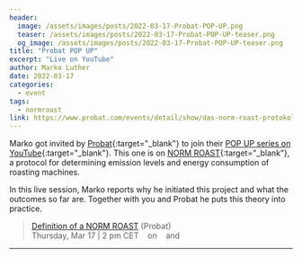 ```yaml
---
header:
  image: /assets/images/posts/2022-03-17-Probat-POP-UP.png
  teaser: /assets/images/posts/2022-03-17-Probat-POP-UP-teaser.png
  og_image: /assets/images/posts/2022-03-17-Probat-POP-UP-teaser.png
title: "Probat POP UP"
excerpt: "Live on YouTube"
author: Marko Luther
date: 2022-03-17
categories:
  - event
tags: 
  - normroast
link: https://www.probat.com/events/detail/show/das-norm-roast-protokoll_276/
---
```


Marko got invited by <a href="https://www.probat.com/">Probat</a>{:target="_blank"} to join their [POP UP series on YouTube](https://www.youtube.com/channel/UC8Ghe3SmphkVUoTd_Kx347g){:target="_blank"}. This one is on [NORM ROAST](https://norm-roast.org){:target="_blank"}, a protocol for determining emission levels and energy consumption of roasting machines. 

In this live session, Marko reports why he initiated this project and what the outcomes so far are. Together with you and Probat he puts this theory into practice.

<!--
https://www.fontawesomecheatsheet.com/font-awesome-cheatsheet-5x/
-->


> <a href="https://www.probat.com/events/detail/show/das-norm-roast-protokoll_276/" target="_blank">Definition of a NORM ROAST</a> (Probat)   
Thursday, Mar 17 \| 2 pm CET&nbsp;
<a href="https://www.probat.com/events/detail/calendar/das-norm-roast-protokoll_276/event.ics"><i class="fas fa-calendar-alt"></i></a>&nbsp; on&nbsp; <a href="https://www.youtube.com/channel/UC8Ghe3SmphkVUoTd_Kx347g" target="_blank"><i class="fab fa-youtube"></i></a>&nbsp; and&nbsp; <a href="Facebook: https://www.facebook.com/probatroasters/" target="_blank"><i class="fab fa-facebook" target="_blank"></i></a>

---